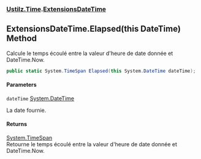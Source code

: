 ### [Ustilz.Time](Ustilz.Time.md 'Ustilz.Time').[ExtensionsDateTime](Ustilz.Time.ExtensionsDateTime.md 'Ustilz.Time.ExtensionsDateTime')

## ExtensionsDateTime.Elapsed(this DateTime) Method

Calcule le temps écoulé entre la valeur d'heure de date donnée et DateTime.Now.

```csharp
public static System.TimeSpan Elapsed(this System.DateTime dateTime);
```
#### Parameters

<a name='Ustilz.Time.ExtensionsDateTime.Elapsed(thisSystem.DateTime).dateTime'></a>

`dateTime` [System.DateTime](https://docs.microsoft.com/en-us/dotnet/api/System.DateTime 'System.DateTime')

La date fournie.

#### Returns
[System.TimeSpan](https://docs.microsoft.com/en-us/dotnet/api/System.TimeSpan 'System.TimeSpan')  
Retourne le temps écoulé entre la valeur d'heure de date donnée et DateTime.Now.